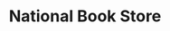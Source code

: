 ---
title: "National Book Store"
url: /quezon-city/national-book-store-aurora-boulevard/
shop: books
---